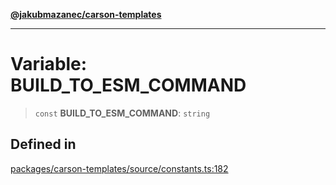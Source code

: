 [**@jakubmazanec/carson-templates**](../README.md)

---

# Variable: BUILD_TO_ESM_COMMAND

> `const` **BUILD_TO_ESM_COMMAND**: `string`

## Defined in

[packages/carson-templates/source/constants.ts:182](https://github.com/jakubmazanec/tools/blob/3e339f67fc5b5cd011c28acb315570a2f29efedc/packages/carson-templates/source/constants.ts#L182)

